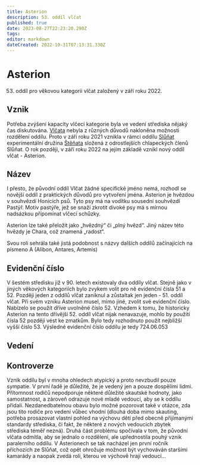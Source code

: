 ```yaml
---
title: Asterion
description: 53. oddíl vlčat
published: true
date: 2023-08-27T22:23:20.290Z
tags: 
editor: markdown
dateCreated: 2022-10-31T07:13:31.330Z
---
```


# Asterion

53. oddíl pro věkovou kategorii vlčat založený v září roku 2022.

## Vznik

Potřeba zvýšení kapacity vlčecí kategorie byla ve vedení střediska nějaký čas diskutována. [Vlčata](vlcata) nebyla z různých důvodů nakloněna možnosti rozdělení oddílu. Proto v září roku 2021 vznikla v rámci oddílu [Slůňat](slunata) experimentální družina [Štěňata](stenata) složená z odrostlejších chlapeckých členů Slůňat. O rok později, v září roku 2022 na jejím základě vznikl nový oddíl vlčat - Asterion.

## Název

I přesto, že původní oddíl Vlčat žádné specifické jméno nemá, rozhodl se novější oddíl z praktických důvodů pro vytvoření jména. 
Asterion je hvězdou v souhvězdí Honících psů. Tyto psy má na vodítku sousední souhvězdí Pastýř. Motiv pastýře, jež se snaží zkrotit divoké psy má s mírnou nadsázkou přípomínat vlčecí schůzky.

Asterion lze také přeložit jako „hvězdný“ či „plný hvězd“. Jiný název této hvězdy je Chara, což znamená „radost“.

Svou roli sehrála také jistá podobnost s názvy dalších oddílů začínajících na písmeno A (Alibon, Antares, Artemis)

## Evidenční číslo
V šestém středisku již v 90. letech existovaly dva oddíly vlčat. Stejně jako v jiných věkových kategoriích bylo zvykem volit pro ně evidenční čísla 51 a 52. Později jeden z oddílů vlčat zaniknul a zůstaltak jen jeden - 51. oddíl vlčat. Při svém vzniku Asterion musel, mimo jiné, zvolit své evidenční číslo. Nabízelo se použít dříve uvolněné číslo 52. Vzhedem k tomu, že historicky Asterion na tento dřívější 52. oddíl vlčat nijak nenavazuje, mohlo by použití čísla 52 později vést ke zmatkům. Bylo tedy rozhodnuto použít nejbližší vyšší číslo 53. Výsledné evidenční číslo oddílu je tedy 724.06.053

## Vedení


## Kontroverze

Vznik oddílu byl v mnoha ohledech atypický a proto nevzbudil pouze sympatie. V první řadě je důležité, že je vedený jen a pouze dospělími lidmi. Přítomnost rodičů nepodporuje některé důležité skautské hodnoty, jako samostatnost, a zároveň odrazuje nové mladé vedoucí, aby se k oddílu přidali. Nezdanedbatelnou obavu bylo možné pozorovat také v otázce, zda jsou tito rodiče pro vedení vůbec vhodní (dlouhá doba mimo skauting, potřeba prosazovat vlastní pohled na výchovu dětí před obecně přijímanými standardy střediska, či fakt, že některé z nových vedoucích zbytek střediska téměř nezná). Druhá část problému spočívala v tom, že původní vlčata odmítla, aby se jednalo o rozdělení, ale upřednostila pouhý vznik paralerního oddílu. V Asterionech se tak nacházel jen první ročník příchozích ze Slůňat, což opět ohrožuje možnost být vychováván staršími kamarády a naopak zvedá roli, kterou ve výchově hrají vedoucí...